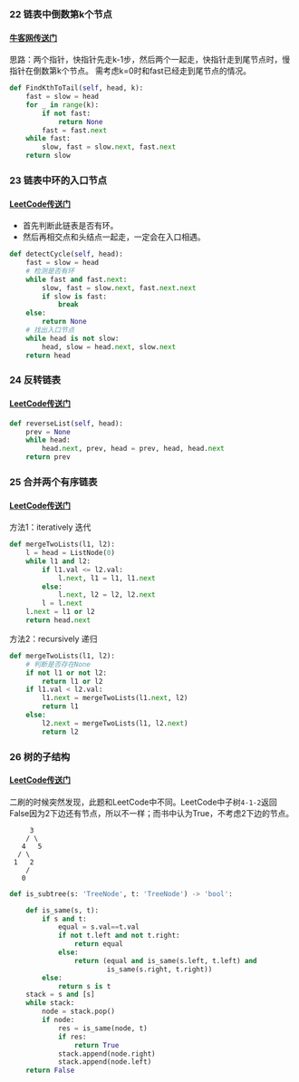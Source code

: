 ### 22 链表中倒数第k个节点

#### [牛客网传送门](https://www.nowcoder.com/practice/529d3ae5a407492994ad2a246518148a?tpId=13&tqId=11167&rp=1&ru=%2Fta%2Fcoding-interviews&qru=%2Fta%2Fcoding-interviews%2Fquestion-ranking&tPage=1)

思路：两个指针，快指针先走k-1步，然后两个一起走，快指针走到尾节点时，慢指针在倒数第k个节点。
需考虑k=0时和fast已经走到尾节点的情况。

```python
def FindKthToTail(self, head, k):
    fast = slow = head
    for _ in range(k):
        if not fast:
            return None
        fast = fast.next
    while fast:
        slow, fast = slow.next, fast.next
    return slow
```

### 23 链表中环的入口节点
#### [LeetCode传送门](https://leetcode.com/problems/linked-list-cycle-ii/description/)

* 首先判断此链表是否有环。
* 然后再相交点和头结点一起走，一定会在入口相遇。


```python
def detectCycle(self, head):        
    fast = slow = head
    # 检测是否有环
    while fast and fast.next:
        slow, fast = slow.next, fast.next.next
        if slow is fast:
            break
    else:
        return None
    # 找出入口节点
    while head is not slow:
        head, slow = head.next, slow.next
    return head
```

### 24 反转链表

#### [LeetCode传送门](https://leetcode.com/problems/reverse-linked-list/description/)

```python
def reverseList(self, head):
    prev = None
    while head:
        head.next, prev, head = prev, head, head.next
    return prev
```

### 25 合并两个有序链表

#### [LeetCode传送门](https://leetcode.com/problems/merge-two-sorted-lists/description/)

方法1：iteratively 迭代

```python
def mergeTwoLists(l1, l2):
    l = head = ListNode(0)
    while l1 and l2:
        if l1.val <= l2.val:
            l.next, l1 = l1, l1.next
        else:
            l.next, l2 = l2, l2.next
        l = l.next
    l.next = l1 or l2
    return head.next
```

方法2：recursively 递归

```python
def mergeTwoLists(l1, l2):
    # 判断是否存在None
    if not l1 or not l2:
        return l1 or l2
    if l1.val < l2.val:
        l1.next = mergeTwoLists(l1.next, l2)
        return l1
    else:
        l2.next = mergeTwoLists(l1, l2.next)
        return l2
```

### 26 树的子结构

#### [LeetCode传送门](https://leetcode.com/problems/subtree-of-another-tree/description/)

二刷的时候突然发现，此题和LeetCode中不同。LeetCode中子树`4-1-2`返回False因为2下边还有节点，所以不一样；而书中认为True，不考虑2下边的节点。

```
     3
    / \
   4   5
  / \
 1   2
    /
   0
```

```python
def is_subtree(s: 'TreeNode', t: 'TreeNode') -> 'bool':

    def is_same(s, t):
        if s and t:
            equal = s.val==t.val
            if not t.left and not t.right:
                return equal
            else:
                return (equal and is_same(s.left, t.left) and
                        is_same(s.right, t.right))
        else:
            return s is t
    stack = s and [s]
    while stack:
        node = stack.pop()
        if node:
            res = is_same(node, t)
            if res:
                return True
            stack.append(node.right)
            stack.append(node.left)
    return False
```